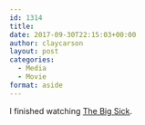 ```yaml
---
id: 1314
title: 
date: 2017-09-30T22:15:03+00:00
author: claycarson
layout: post
categories: 
  - Media
  - Movie
format: aside
---
```

I finished watching [The Big Sick](https://m.youtube.com/watch?v=PJmpSMRQhhs).
